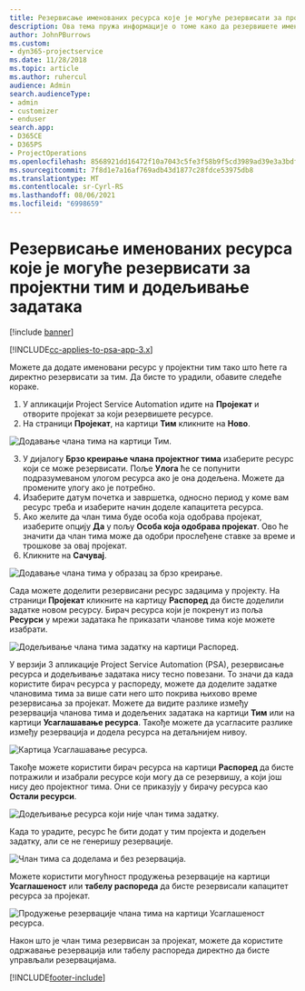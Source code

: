 ```yaml
---
title: Резервисање именованих ресурса које је могуће резервисати за пројектни тим и додељивање задатака
description: Ова тема пружа информације о томе како да резервишете именоване ресурсе за пројектне тимове и додељујете их задацима.
author: JohnPBurrows
ms.custom:
- dyn365-projectservice
ms.date: 11/28/2018
ms.topic: article
ms.author: ruhercul
audience: Admin
search.audienceType:
- admin
- customizer
- enduser
search.app:
- D365CE
- D365PS
- ProjectOperations
ms.openlocfilehash: 8568921dd16472f10a7043c5fe3f58b9f5cd3989ad39e3a3bdf269b0c7203ae2
ms.sourcegitcommit: 7f8d1e7a16af769adb43d1877c28fdce53975db8
ms.translationtype: MT
ms.contentlocale: sr-Cyrl-RS
ms.lasthandoff: 08/06/2021
ms.locfileid: "6998659"
---
```

# <a name="book-named-bookable-resources-to-a-project-team-and-assign-tasks"></a>Резервисање именованих ресурса које је могуће резервисати за пројектни тим и додељивање задатака 

[!include [banner](../includes/psa-now-project-operations.md)]

[!INCLUDE[cc-applies-to-psa-app-3.x](../includes/cc-applies-to-psa-app-3x.md)]

Можете да додате именовани ресурс у пројектни тим тако што ћете га директно резервисати за тим. Да бисте то урадили, обавите следеће кораке.

1. У апликацији Project Service Automation идите на **Пројекат** и отворите пројекат за који резервишете ресурсе.
2. На страници **Пројекат**, на картици **Тим** кликните на **Ново**. 

![Додавање члана тима на картици Тим.](media/RM-how-to-1.png)

3. У дијалогу **Брзо креирање члана пројектног тима** изаберите ресурс који се може резервисати. Поље **Улога** ће се попунити подразумеваном улогом ресурса ако је она додељена. Можете да промените улогу ако је потребно. 
4. Изаберите датум почетка и завршетка, односно период у коме вам ресурс треба и изаберите начин доделе капацитета ресурса. 
5. Ако желите да члан тима буде особа која одобрава пројекат, изаберите опцију **Да** у пољу **Особа која одобрава пројекат**. Ово ће значити да члан тима може да одобри прослеђене ставке за време и трошкове за овај пројекат. 
6. Кликните на **Сачувај**.

![Додавање члана тима у образац за брзо креирање.](media/RM-how-to-2.png)


Сада можете доделити резервисани ресурс задацима у пројекту. На страници **Пројекат** кликните на картицу **Распоред** да бисте доделили задатке новом ресурсу. Бирач ресурса који је покренут из поља **Ресурси** у мрежи задатака ће приказати чланове тима које можете изабрати.

![Додељивање члана тима задатку на картици Распоред.](media/RM-how-to-3.png)

У верзији 3 апликације Project Service Automation (PSA), резервисање ресурса и додељивање задатака нису тесно повезани. То значи да када користите бирач ресурса у распореду, можете да доделите задатке члановима тима за више сати него што покрива њихово време резервисања за пројекат.
Можете да видите разлике између резервација чланова тима и додељених задатака на картици **Тим** или на картици **Усаглашавањe ресурса**. Такође можете да усагласите разлике између резервација и додела ресурса на детаљнијем нивоу.

![Картица Усаглашавањe ресурса.](media/RM-how-to-4.png)

Такође можете користити бирач ресурса на картици **Распоред** да бисте потражили и изабрали ресурсе који могу да се резервишу, а који још нису део пројектног тима. Они се приказују у бирачу ресурса као **Остали ресурси**.

![Додељивање ресурса који није члан тима задатку.](media/RM-how-to-5.png)

Када то урадите, ресурс ће бити додат у тим пројекта и додељен задатку, али се не генеришу резервације.

![Члан тима са доделама и без резервација.](media/RM-how-to-6.png)

Можете користити могућност продужења резервације на картици **Усаглашеност** или **табелу распореда** да бисте резервисали капацитет ресурса за пројекат.

![Продужење резервације члана тима на картици Усаглашеност ресурса.](media/RM-how-to-7.png)

Након што је члан тима резервисан за пројекат, можете да користите одржавање резервација или табелу распореда директно да бисте управљали резервацијама.


[!INCLUDE[footer-include](../includes/footer-banner.md)]